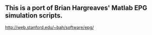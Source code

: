 ## This is a port of Brian Hargreaves' Matlab EPG simulation scripts.
http://web.stanford.edu/~bah/software/epg/
